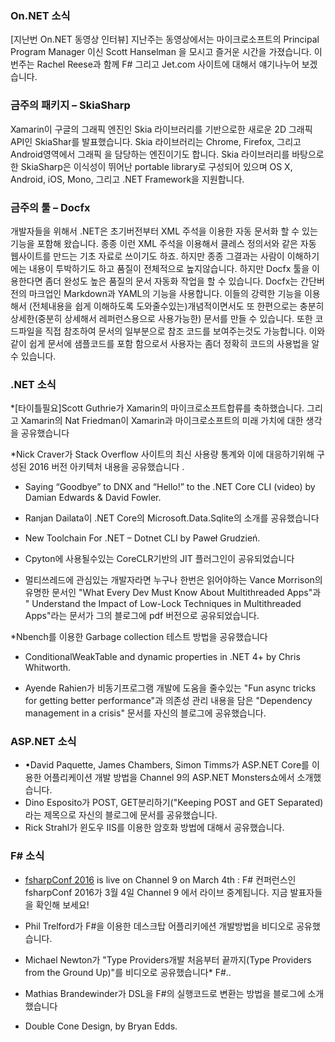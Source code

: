 ### On.NET 소식
[지난번 On.NET 동영상 인터뷰] 지난주는 동영상에서는 마이크로소프트의 Principal Program Manager 이신 Scott Hanselman 을 모시고 즐거운 시간을 가졌습니다. 이번주는 Rachel Reese과 함께 F# 그리고 Jet.com 사이트에 대해서 얘기나누어 보겠습니다.

### 금주의 패키지 – SkiaSharp
Xamarin이 구글의 그래픽 엔진인 Skia 라이브러리를 기반으로한 새로운 2D 그래픽 API인 SkiaShar를 발표했습니다. Skia 라이브러리는 Chrome, Firefox, 그리고 Android영역에서 그래픽 을 담당하는 엔진이기도 합니다. Skia 라이브러리를 바탕으로한 SkiaSharp은 이식성이 뛰어난 portable library로 구성되어 있으며 OS X, Android, iOS, Mono, 그리고 .NET Framework을 지원합니다.
<section>
</section>


### 금주의 툴 – Docfx
개발자들을 위해서 .NET은 초기버전부터 XML 주석을 이용한 자동 문서화 할 수 있는 기능을 포함해 왔습니다. 종종 이런 XML 주석을 이용해서 클레스 정의서와 같은 자동 웹사이트를 만드는 기초 자료로 쓰이기도 하죠. 하지만 종종 그결과는 사람이 이해하기에는 내용이 투박하기도 하고 품질이 전체적으로 높지않습니다. 하지만 Docfx 툴을 이용한다면  좀더 완성도 높은 품질의 문서 자동화 작업을 할 수 있습니다. Docfx는 간단버전의 마크업인 Markdown과 YAML의 기능을 사용합니다. 이들의 강력한 기능을 이용해서 (전체내용을 쉽게 이해하도록 도와줄수있는)개념적이면서도 또 한편으로는 충분히 상세한(중분히 상세해서 레퍼런스용으로 사용가능한) 문서를 만들 수 있습니다. 또한 코드파일을 직접 참조하여 문서의 일부분으로 참조 코드를 보여주는것도 가능합니다.  이와 같이 쉽게 문서에 샘플코드를 포함 함으로서 사용자는 좀더 정확히 코드의 사용법을 알수 있습니다.

 








### .NET 소식
*[타이틀필요]Scott Guthrie가 Xamarin의 마이크로소프트합류를 축하했습니다. 그리고 Xamarin의 Nat Friedman이 Xamarin과 마이크로소프트의 미래 가치에 대한 생각을 공유했습니다

*Nick Craver가 Stack Overflow 사이트의 최신 사용량 통계와 이에 대응하기위해 구성된 2016 버전 아키텍처 내용을 공유했습니다 .
* Saying “Goodbye” to DNX and “Hello!” to the .NET Core CLI (video) by Damian Edwards & David Fowler. 
 
* Ranjan Dailata이 .NET Core의 Microsoft.Data.Sqlite의 소개를 공유했습니다
* New Toolchain For .NET – Dotnet CLI by Paweł Grudzień. 
* Cpyton에 사용될수있는 CoreCLR기반의 JIT 플러그인이 공유되었습니다

* 멀티쓰레드에 관심있는 개발자라면 누구나 한번은 읽어야하는 Vance Morrison의 유명한 문서인 "What Every Dev Must Know About Multithreaded Apps"과 " Understand the Impact of Low-Lock Techniques in Multithreaded Apps"라는 문서가 그의 블로그에 pdf 버전으로 공유되었습니다. 

*Nbench를 이용한 Garbage collection 테스트 방법을 공유했습니다

* ConditionalWeakTable and dynamic properties in .NET 4+ by Chris Whitworth. 

* Ayende Rahien가 비동기프로그램 개발에 도움을 줄수있는 "Fun async tricks for getting better performance"과 의존성 관리 내용을 담은 "Dependency management in a crisis" 문서를 자신의 블로그에 공유했습니다.

### ASP.NET 소식
* •David Paquette, James Chambers, Simon Timms가 ASP.NET Core를 이용한 어플리케이션 개발 방법을 Channel 9의 ASP.NET Monsters쇼에서 소개했습니다.
*  Dino Esposito가 POST, GET분리하기("Keeping POST and GET Separated) 라는 제목으로 자신의 블로그에 문서를 공유했습니다.
* Rick Strahl가 윈도우 IIS를 이용한 암호화 방법에 대해서 공유했습니다.

### F# 소식
* [fsharpConf 2016](http://fsharpconf.com/) is live on Channel 9 on March 4th : F# 컨퍼런스인 fsharpConf 2016가 3월 4일 Channel 9 에서 라이브 중계됩니다. 지금 발표자들을 확인해 보세요!
* Phil Trelford가  F#을 이용한 데스크탑 어플리키에션 개발방법을 비디오로 공유했습니다.
*  Michael Newton가 "Type Providers개발 처음부터 끝까지(Type Providers from the Ground Up)"를 비디오로 공유했습니다* F#.. 
* Mathias Brandewinder가 DSL을 F#의 실행코드로 변환는 방법을 블로그에 소개했습니다

* Double Cone Design, by Bryan Edds. 
